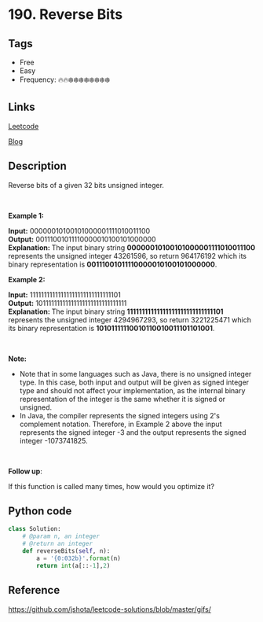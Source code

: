# 190. Reverse Bits

## Tags

- Free
- Easy
- Frequency: :fire::fire::snowflake::snowflake::snowflake::snowflake::snowflake::snowflake::snowflake::snowflake:

## Links

[Leetcode](https://leetcode.com/problems/reverse-bits/description/)

[Blog](http://206.81.6.248:12306/leetcode/reverse-bits/description)

## Description

Reverse bits of a given 32 bits unsigned integer.

 

<strong>Example 1:</strong>

<strong>Input:</strong> 00000010100101000001111010011100  
<strong>Output:</strong> 00111001011110000010100101000000  
<strong>Explanation: </strong>The input binary string <b>00000010100101000001111010011100</b> represents the unsigned integer 43261596, so return 964176192 which its binary representation is <b>00111001011110000010100101000000</b>.

<strong>Example 2:</strong>

<strong>Input:</strong> 11111111111111111111111111111101  
<strong>Output:</strong> 10111111111111111111111111111111  
<strong>Explanation: </strong>The input binary string <strong>11111111111111111111111111111101</strong> represents the unsigned integer 4294967293, so return 3221225471 which its binary representation is <strong>10101111110010110010011101101001</strong>.

 

<strong>Note:</strong>

- Note that in some languages such as Java, there is no unsigned integer type. In this case, both input and output will be given as signed integer type and should not affect your implementation, as the internal binary representation of the integer is the same whether it is signed or unsigned.
- In Java, the compiler represents the signed integers using 2's complement notation. Therefore, in Example 2 above the input represents the signed integer -3 and the output represents the signed integer -1073741825.

 

<b>Follow up</b>:

If this function is called many times, how would you optimize it?

## Python code

```python
class Solution:
    # @param n, an integer
    # @return an integer
    def reverseBits(self, n):
        a = '{0:032b}'.format(n)
        return int(a[::-1],2)
```

## Reference

https://github.com/jshota/leetcode-solutions/blob/master/gifs/
